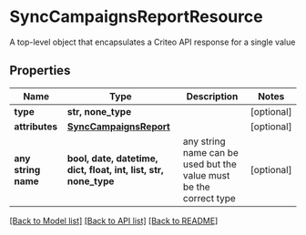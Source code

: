 # SyncCampaignsReportResource

A top-level object that encapsulates a Criteo API response for a single value

## Properties
Name | Type | Description | Notes
------------ | ------------- | ------------- | -------------
**type** | **str, none_type** |  | [optional] 
**attributes** | [**SyncCampaignsReport**](SyncCampaignsReport.md) |  | [optional] 
**any string name** | **bool, date, datetime, dict, float, int, list, str, none_type** | any string name can be used but the value must be the correct type | [optional]

[[Back to Model list]](../README.md#documentation-for-models) [[Back to API list]](../README.md#documentation-for-api-endpoints) [[Back to README]](../README.md)



